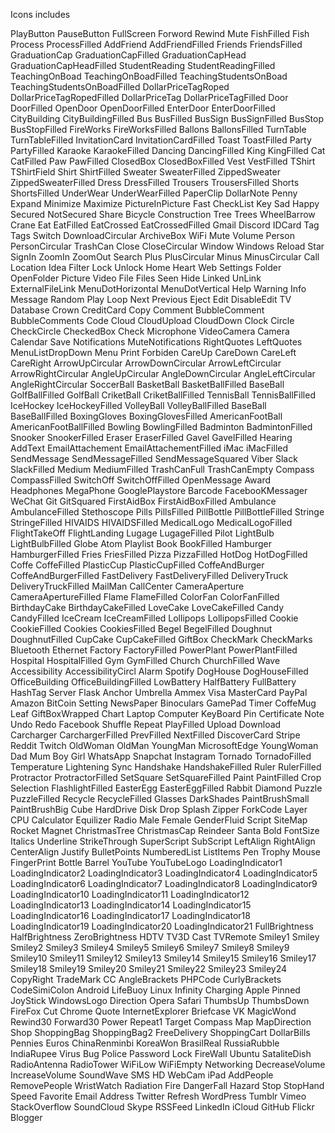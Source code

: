 Icons includes

PlayButton
PauseButton
FullScreen
Forword
Rewind
Mute
FishFilled
Fish
Process
ProcessFilled
AddFriend
AddFriendFilled
Friends
FriendsFilled
GraduationCap
GraduationCapFilled
GraduationCapHead
GraduationCapHeadFilled
StudentReading
StudentReadingFilled
TeachingOnBoad
TeachingOnBoadFilled
TeachingStudentsOnBoad
TeachingStudentsOnBoadFilled
DollarPriceTagRoped
DollarPriceTagRopedFilled
DollarPriceTag
DollarPriceTagFilled
Door
DoorFilled
OpenDoor
OpenDoorFilled
EnterDoor
EnterDoorFilled
CityBuilding
CityBuildingFilled
Bus
BusFilled
BusSign
BusSignFilled
BusStop
BusStopFilled
FireWorks
FireWorksFilled
Ballons
BallonsFilled
TurnTable
TurnTableFilled
InvitationCard
InvitationCardFilled
Toast
ToastFilled
Party
PartyFilled
Karaoke
KaraokeFilled
Dancing
DancingFilled
King
KingFilled
Cat
CatFilled
Paw
PawFilled
ClosedBox
ClosedBoxFilled
Vest
VestFilled
TShirt
TShirtField
Shirt
ShirtFilled
Sweater
SweaterFilled
ZippedSweater
ZippedSweaterFilled
Dress
DressFilled
Trousers
TrousersFilled
Shorts
ShortsFilled
UnderWear
UnderWearFilled
PaperClip
DollarNote
Penny
Expand
Minimize
Maximize
PictureInPicture
Fast
CheckList
Key
Sad
Happy
Secured
NotSecured
Share
Bicycle
Construction
Tree
Trees
WheelBarrow
Crane
Eat
EatFilled
EatCrossed
EatCrossedFilled
Gmail
Discord
IDCard
Tag
Tags
Switch
DownloadCircular
ArchiveBox
WiFi
Mute
Volume
Person
PersonCircular
TrashCan
Close
CloseCircular
Window
Windows
Reload
Star
SignIn
ZoomIn
ZoomOut
Search
Plus
PlusCircular
Minus
MinusCircular
Call
Location
Idea
Filter
Lock
Unlock
Home
Heart
Web
Settings
Folder
OpenFolder
Picture
Video
File
Files
Seen
Hide
Linked
UnLink
ExternalFileLink
MenuDotHorizontal
MenuDotVertical
Help
Warning
Info
Message
Random
Play
Loop
Next
Previous
Eject
Edit
DisableEdit
TV
Database
Crown
CreditCard
Copy
Comment
BubbleComment
BubbleComments
Code
Cloud
CloudUpload
CloudDown
Clock
Circle
CheckCircle
CheckedBox
Check
Microphone
VideoCamera
Camera
Calendar
Save
Notifications
MuteNotifications
RightQuotes
LeftQuotes
MenuListDropDown
Menu
Print
Forbiden
CareUp
CareDown
CareLeft
CareRight
ArrowUpCircular
ArrowDownCircular
ArrowLeftCircular
ArrowRightCircular
AngleUpCircular
AngleDownCircular
AngleLeftCircular
AngleRightCircular
SoccerBall
BasketBall
BasketBallFilled
BaseBall
GolfBallFilled
GolfBall
CriketBall
CriketBallFilled
TennisBall
TennisBallFilled
IceHockey
IceHockeyFilled
VolleyBall
VolleyBallFilled
BaseBall
BaseBallFilled
BoxingGloves
BoxingGlovesFilled
AmericanFootBall
AmericanFootBallFilled
Bowling
BowlingFilled
Badminton
BadmintonFilled
Snooker
SnookerFilled
Eraser
EraserFilled
Gavel
GavelFilled
Hearing
AddText
EmailAttachement
EmailAttachementFilled
iMac
iMacFilled
SendMessage
SendMessageFilled
SendMessageSquared
Viber
Slack
SlackFilled
Medium
MediumFilled
TrashCanFull
TrashCanEmpty
Compass
CompassFilled
SwitchOff
SwitchOffFilled
OpenMessage
Award
Headphones
MegaPhone
GooglePlaystore
Barcode
FacebooKMessager
WeChat
Git
GitSquared
FirstAidBox
FirstAidBoxFilled
Ambulance
AmbulanceFilled
Stethoscope
Pills
PillsFilled
PillBottle
PillBottleFilled
Stringe
StringeFilled
HIVAIDS
HIVAIDSFilled
MedicalLogo
MedicalLogoFilled
FlightTakeOff
FlightLanding
Lugage
LugageFilled
Pilot
LightBulb
LightBulbFilled
Globe
Atom
Playlist
Book
BookFilled
Hamburger
HamburgerFilled
Fries
FriesFilled
Pizza
PizzaFilled
HotDog
HotDogFilled
Coffe
CoffeFilled
PlasticCup
PlasticCupFilled
CoffeAndBurger
CoffeAndBurgerFilled
FastDelivery
FastDeliveryFilled
DeliveryTruck
DeliveryTruckFilled
MailMan
CallCenter
CameraAperture
CameraApertureFilled
Flame
FlameFilled
ColorFan
ColorFanFilled
BirthdayCake
BirthdayCakeFilled
LoveCake
LoveCakeFilled
Candy
CandyFilled
IceCream
IceCreamFilled
Lollipops
LollipopsFilled
Cookie
CookieFilled
Cookies
CookiesFilled
Begel
BegelFilled
Doughnut
DoughnutFilled
CupCake
CupCakeFilled
GiftBox
CheckMark
CheckMarks
Bluetooth
Ethernet
Factory
FactoryFilled
PowerPlant
PowerPlantFilled
Hospital
HospitalFilled
Gym
GymFilled
Church
ChurchFilled
Wave
Accessibility
AccessibilityCircl
Alarm
Spotify
DogHouse
DogHouseFilled
OfficeBuilding
OfficeBuildingFilled
LowBattery
HalfBattery
FullBattery
HashTag
Server
Flask
Anchor
Umbrella
Ammex
Visa
MasterCard
PayPal
Amazon
BitCoin
Setting
NewsPaper
Binoculars
GamePad
Timer
CoffeMug
Leaf
GiftBoxWrapped
Chart
Laptop
Computer
KeyBoard
Pin
Certificate
Note
Undo
Redo
Facebook
Shuffle
Repeat
PlayFilled
Upload
Download
Carcharger
CarchargerFilled
PrevFilled
NextFilled
DiscoverCard
Stripe
Reddit
Twitch
OldWoman
OldMan
YoungMan
MicrosoftEdge
YoungWoman
Dad
Mum
Boy
Girl
WhatsApp
Snapchat
Instagram
Tornado
TornadoFilled
Temperature
Lightening
Sync
Handshake
HandshakeFilled
Ruler
RulerFilled
Protractor
ProtractorFilled
SetSquare
SetSquareFilled
Paint
PaintFilled
Crop
Selection
FlashlightFilled
EasterEgg
EasterEggFilled
Rabbit
Diamond
Puzzle
PuzzleFilled
Recycle
RecycleFilled
Glasses
DarkShades
PaintBrushSmall
PaintBrushBig
Cube
HardDrive
Disk
Drop
Splash
Zipper
ForkCode
Layer
CPU
Calculator
Equilizer
Radio
Male
Female
GenderFluid
Script
SiteMap
Rocket
Magnet
ChristmasTree
ChristmasCap
Reindeer
Santa
Bold
FontSize
Italics
Underline
StrikeThrough
SuperScript
SubScript
LeftAlign
RightAlign
CenterAlign
Justify
BulletPoints
NumberedList
ListItems
Pen
Trophy
Mouse
FingerPrint
Bottle
Barrel
YouTube
YouTubeLogo
LoadingIndicator1
LoadingIndicator2
LoadingIndicator3
LoadingIndicator4
LoadingIndicator5
LoadingIndicator6
LoadingIndicator7
LoadingIndicator8
LoadingIndicator9
LoadingIndicator10
LoadingIndicator11
LoadingIndicator12
LoadingIndicator13
LoadingIndicator14
LoadingIndicator15
LoadingIndicator16
LoadingIndicator17
LoadingIndicator18
LoadingIndicator19
LoadingIndicator20
LoadingIndicator21
FullBrightness
HalfBrightness
ZeroBrightness
HDTV
TV3D
Cast
TVRemote
Smiley1
Smiley
Smiley2
Smiley3
Smiley4
Smiley5
Smiley6
Smiley7
Smiley8
Smiley9
Smiley10
Smiley11
Smiley12
Smiley13
Smiley14
Smiley15
Smiley16
Smiley17
Smiley18
Smiley19
Smiley20
Smiley21
Smiley22
Smiley23
Smiley24
CopyRight
TradeMark
CC
AngleBrackets
PHPCode
CurlyBrackets
CodeSimiColon
Android
LifeBuoy
Linux
Infinity
Charging
Apple
Pinned
JoyStick
WindowsLogo
Direction
Opera
Safari
ThumbsUp
ThumbsDown
FireFox
Cut
Chrome
Quote
InternetExplorer
Briefcase
VK
MagicWond
Rewind30
Forward30
Power
Repeat1
Target
Compass
Map
MapDirection
Shop
ShoppingBag
ShoppingBag2
FreeDelivery
ShoppingCart
DollarBills
Pennies
Euros
ChinaRenminbi
KoreaWon
BrasilReal
RussiaRubble
IndiaRupee
Virus
Bug
Police
Password
Lock
FireWall
Ubuntu
SataliteDish
RadioAntenna
RadioTower
WiFiLow
WiFiEmpty
Networking
DecreaseVolume
IncreaseVolume
SoundWave
SMS
HD
WebCam
iPad
AddPeople
RemovePeople
WristWatch
Radiation
Fire
DangerFall
Hazard
Stop
StopHand
Speed
Favorite
Email
Address
Twitter
Refresh
WordPress
Tumblr
Vimeo
StackOverflow
SoundCloud
Skype
RSSFeed
LinkedIn
iCloud
GitHub
Flickr
Blogger